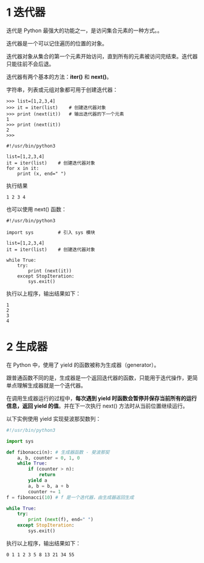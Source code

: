 # 1 迭代器
迭代是 Python 最强大的功能之一，是访问集合元素的一种方式。。

迭代器是一个可以记住遍历的位置的对象。

迭代器对象从集合的第一个元素开始访问，直到所有的元素被访问完结束。迭代器只能往前不会后退。

迭代器有两个基本的方法：**iter()** 和 **next()**。

字符串，列表或元组对象都可用于创建迭代器：

```
>>> list=[1,2,3,4]
>>> it = iter(list)    # 创建迭代器对象
>>> print (next(it))   # 输出迭代器的下一个元素
1
>>> print (next(it))
2
>>> 

```

```
#!/usr/bin/python3

list=[1,2,3,4]
it = iter(list)    # 创建迭代器对象
for x in it:
    print (x, end=" ")

```
执行结果
```
1 2 3 4

```

也可以使用 next() 函数：
```
#!/usr/bin/python3

import sys         # 引入 sys 模块

list=[1,2,3,4]
it = iter(list)    # 创建迭代器对象

while True:
    try:
        print (next(it))
    except StopIteration:
        sys.exit()

```

执行以上程序，输出结果如下：

```
1
2
3
4

```

# 2 生成器
在 Python 中，使用了 yield 的函数被称为生成器（generator）。

跟普通函数不同的是，生成器是一个返回迭代器的函数，只能用于迭代操作，更简单点理解生成器就是一个迭代器。

在调用生成器运行的过程中，**每次遇到 yield 时函数会暂停并保存当前所有的运行信息，返回 yield 的值**。并在下一次执行 next() 方法时从当前位置继续运行。

以下实例使用 yield 实现斐波那契数列：
``` python
#!/usr/bin/python3

import sys

def fibonacci(n): # 生成器函数 - 斐波那契
    a, b, counter = 0, 1, 0
    while True:
        if (counter > n): 
            return
        yield a
        a, b = b, a + b
        counter += 1
f = fibonacci(10) # f 是一个迭代器，由生成器返回生成

while True:
    try:
        print (next(f), end=" ")
    except StopIteration:
        sys.exit()

```

执行以上程序，输出结果如下：
```
0 1 1 2 3 5 8 13 21 34 55
```